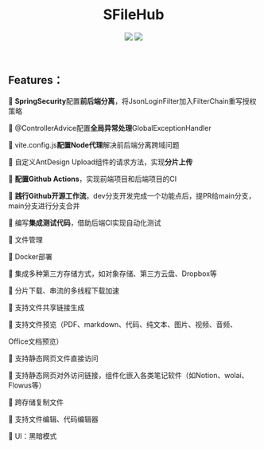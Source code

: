 <div align="center">

<h1 style="border-bottom: none">
    <b>SFileHub</b><br />
</h1>

</div>

<div align="center">

[![](https://github.com/KeyonYan/SFileHub/workflows/Java%20CI%20with%20Maven/badge.svg)](https://github.com/KeyonYan/SFileHub/actions/workflows/maven.yml)
[![](https://github.com/KeyonYan/SFileHub/workflows/Node.js%20CI/badge.svg)](https://github.com/KeyonYan/SFileHub/actions/workflows/node.yml)

</div>
<br />

## Features：

🚀 **SpringSecurity**配置**前后端分离**，将JsonLoginFilter加入FilterChain重写授权策略

🚀 @ControllerAdvice配置**全局异常处理**GlobalExceptionHandler

🚀 vite.config.js**配置Node代理**解决前后端分离跨域问题

🚀 自定义AntDesign Upload组件的请求方法，实现**分片上传**

🚀 **配置Github Actions**，实现前端项目和后端项目的CI

🚀 **践行Github开源工作流**，dev分支开发完成一个功能点后，提PR给main分支，main分支进行分支合并

🚀 编写**集成测试代码**，借助后端CI实现自动化测试

🚧 文件管理

🚧 Docker部署

🚧 集成多种第三方存储方式，如对象存储、第三方云盘、Dropbox等

🚧 分片下载、串流的多线程下载加速

🚧 支持文件共享链接生成

🚧 支持文件预览（PDF、markdown、代码、纯文本、图片、视频、音频、

Office文档预览）

🚧 支持静态网页文件直接访问

🚧 支持静态网页对外访问链接，组件化嵌入各类笔记软件（如Notion、wolai、Flowus等）

🚧 跨存储复制文件

🚧 支持文件编辑、代码编辑器

🚧 UI：黑暗模式